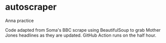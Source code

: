 # autoscraper
Anna practice

Code adapted from Soma's BBC scrape using BeautifulSoup to grab Mother Jones headlines as they are updated. GitHub Action runs on the half hour. 
